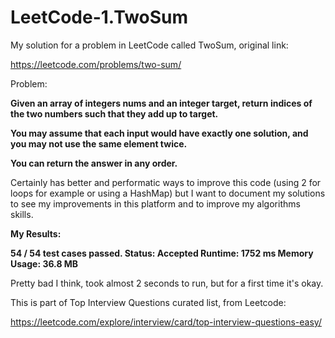 # LeetCode-1.TwoSum

My solution for a problem in LeetCode called TwoSum, original link: 

https://leetcode.com/problems/two-sum/

Problem:

<b>Given an array of integers nums and an integer target, return indices of the two numbers such that they add up to target.

You may assume that each input would have exactly one solution, and you may not use the same element twice.

You can return the answer in any order.</b>

Certainly has better and performatic ways to improve this code (using 2 for loops for example or using a HashMap) but I want to document my solutions
to see my improvements in this platform and to improve my algorithms skills.

<b>
My Results:

54 / 54 test cases passed.
Status: Accepted
Runtime: 1752 ms
Memory Usage: 36.8 MB
</b>

Pretty bad I think, took almost 2 seconds to run, but for a first time it's okay.

This is part of Top Interview Questions curated list, from Leetcode:

https://leetcode.com/explore/interview/card/top-interview-questions-easy/

